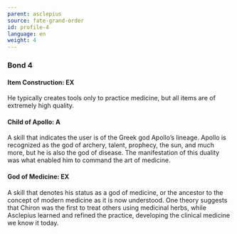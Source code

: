 ```yaml
---
parent: asclepius
source: fate-grand-order
id: profile-4
language: en
weight: 4
---
```


### Bond 4

#### Item Construction: EX

He typically creates tools only to practice medicine, but all items are of extremely high quality.

#### Child of Apollo: A

A skill that indicates the user is of the Greek god Apollo’s lineage.
Apollo is recognized as the god of archery, talent, prophecy, the sun, and much more, but he is also the god of disease. The manifestation of this duality was what enabled him to command the art of medicine.

#### God of Medicine: EX

A skill that denotes his status as a god of medicine, or the ancestor to the concept of modern medicine as it is now understood. One theory suggests that Chiron was the first to treat others using medicinal herbs, while Asclepius learned and refined the practice, developing the clinical medicine we know it today.
